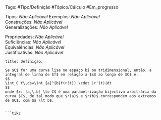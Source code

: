 Tags: #Tipo/Definição #Tópico/Cálculo #Em_progresso

Tipos: _Não Aplicável_ 
Exemplos: _Não Aplicável_  
Construções: _Não Aplicável_  
Generalizações: _Não Aplicável_

Propriedades: _Não Aplicável_  
Suficiências: _Não Aplicável_  
Equivalências: _Não Aplicável_  
Justificativas: _Não Aplicável_

```ad-abstract
title: Definição.

Se $C$ for uma curva lisa no espaço bi ou tridimensional, então, a integral de linha de $f$ em relação a $s$ ao longo de $C$ é:
$$
\int_C f\,ds=\int_{a}^{b}f(r(t)) \cdot |r'(t)|dt
$$
onde $r: [a,\,b] \to C$ é uma parametrização bijectiva arbitrária da curva $C$, de tal modo que $r(a)$ e $r(b)$ correspondem aos extremos de $C$, com $a \lt b$.


```tikz

```
